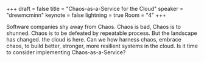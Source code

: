 +++
draft = false
title = "Chaos-as-a-Service for the Cloud"
speaker = "drewmcminn"
keynote = false
lightning = true
Room = "4"
+++

Software companies shy away from Chaos.  Chaos is bad, Chaos is to shunned. Chaos is to be defeated by repeatable process.  But the landscape has changed. the cloud is here.  Can we how harness chaos, embrace chaos, to build better, stronger, more resilient systems in the cloud.  Is it time to consider implementing Chaos-as-a-Service?